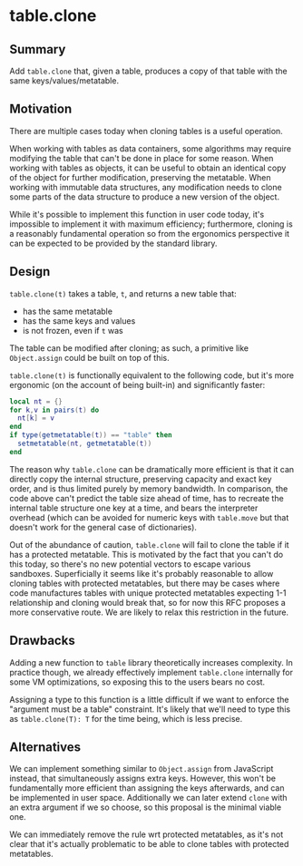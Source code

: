 # table.clone

## Summary

Add `table.clone` that, given a table, produces a copy of that table with the same keys/values/metatable.

## Motivation

There are multiple cases today when cloning tables is a useful operation.

When working with tables as data containers, some algorithms may require modifying the table that can't be done in place for some reason.
When working with tables as objects, it can be useful to obtain an identical copy of the object for further modification, preserving the metatable.
When working with immutable data structures, any modification needs to clone some parts of the data structure to produce a new version of the object.

While it's possible to implement this function in user code today, it's impossible to implement it with maximum efficiency; furthermore, cloning is a reasonably fundamental
operation so from the ergonomics perspective it can be expected to be provided by the standard library.

## Design

`table.clone(t)` takes a table, `t`, and returns a new table that:

- has the same metatable
- has the same keys and values
- is not frozen, even if `t` was

The table can be modified after cloning; as such, a primitive like `Object.assign` could be built on top of this.

`table.clone(t)` is functionally equivalent to the following code, but it's more ergonomic (on the account of being built-in) and significantly faster:

```lua
local nt = {}
for k,v in pairs(t) do
  nt[k] = v
end
if type(getmetatable(t)) == "table" then
  setmetatable(nt, getmetatable(t))
end
```

The reason why `table.clone` can be dramatically more efficient is that it can directly copy the internal structure, preserving capacity and exact key order, and is thus
limited purely by memory bandwidth. In comparison, the code above can't predict the table size ahead of time, has to recreate the internal table structure one key at a time,
and bears the interpreter overhead (which can be avoided for numeric keys with `table.move` but that doesn't work for the general case of dictionaries).

Out of the abundance of caution, `table.clone` will fail to clone the table if it has a protected metatable. This is motivated by the fact that you can't do this today, so
there's no new potential vectors to escape various sandboxes. Superficially it seems like it's probably reasonable to allow cloning tables with protected metatables, but
there may be cases where code manufactures tables with unique protected metatables expecting 1-1 relationship and cloning would break that, so for now this RFC proposes a more
conservative route. We are likely to relax this restriction in the future.

## Drawbacks

Adding a new function to `table` library theoretically increases complexity. In practice though, we already effectively implement `table.clone` internally for some VM optimizations, so exposing this to the users bears no cost.

Assigning a type to this function is a little difficult if we want to enforce the "argument must be a table" constraint. It's likely that we'll need to type this as `table.clone(T): T` for the time being, which is less precise.

## Alternatives

We can implement something similar to `Object.assign` from JavaScript instead, that simultaneously assigns extra keys. However, this won't be fundamentally more efficient than
assigning the keys afterwards, and can be implemented in user space. Additionally we can later extend `clone` with an extra argument if we so choose, so this proposal is the
minimal viable one.

We can immediately remove the rule wrt protected metatables, as it's not clear that it's actually problematic to be able to clone tables with protected metatables.
